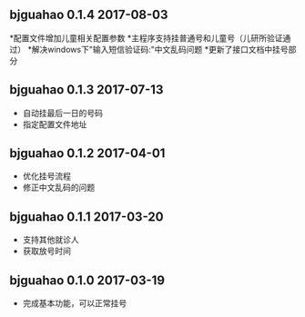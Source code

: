 ## bjguahao 0.1.4 2017-08-03

*配置文件增加儿童相关配置参数
*主程序支持挂普通号和儿童号（儿研所验证通过）
*解决windows下"输入短信验证码:"中文乱码问题
*更新了接口文档中挂号部分

## bjguahao 0.1.3 2017-07-13

* 自动挂最后一日的号码
* 指定配置文件地址

## bjguahao 0.1.2 2017-04-01

* 优化挂号流程
* 修正中文乱码的问题

## bjguahao 0.1.1 2017-03-20

* 支持其他就诊人
* 获取放号时间

## bjguahao 0.1.0 2017-03-19

* 完成基本功能，可以正常挂号
